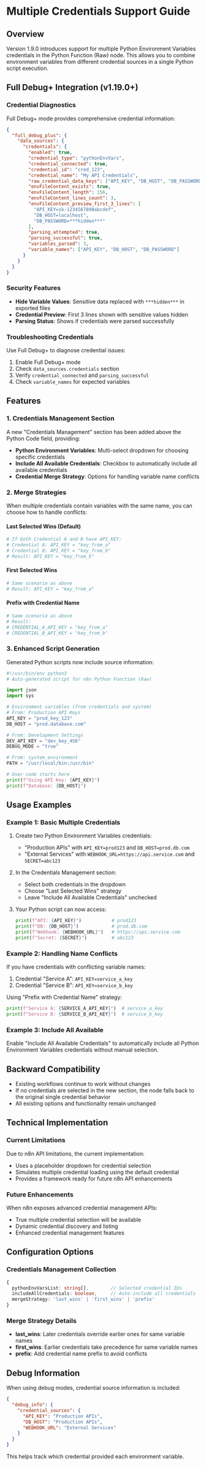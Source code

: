 # Multiple Credentials Support Guide

## Overview

Version 1.9.0 introduces support for multiple Python Environment Variables credentials in the Python Function (Raw) node. This allows you to combine environment variables from different credential sources in a single Python script execution.

## Full Debug+ Integration (v1.19.0+)

### Credential Diagnostics
Full Debug+ mode provides comprehensive credential information:

```json
{
  "full_debug_plus": {
    "data_sources": {
      "credentials": {
        "enabled": true,
        "credential_type": "pythonEnvVars",
        "credential_connected": true,
        "credential_id": "cred_123",
        "credential_name": "My API Credentials",
        "raw_credential_data_keys": ["API_KEY", "DB_HOST", "DB_PASSWORD"],
        "envFileContent_exists": true,
        "envFileContent_length": 156,
        "envFileContent_lines_count": 3,
        "envFileContent_preview_first_3_lines": [
          "API_KEY=sk-1234567890abcdef",
          "DB_HOST=localhost",
          "DB_PASSWORD=***hidden***"
        ],
        "parsing_attempted": true,
        "parsing_successful": true,
        "variables_parsed": 3,
        "variable_names": ["API_KEY", "DB_HOST", "DB_PASSWORD"]
      }
    }
  }
}
```

### Security Features
- **Hide Variable Values**: Sensitive data replaced with `***hidden***` in exported files
- **Credential Preview**: First 3 lines shown with sensitive values hidden
- **Parsing Status**: Shows if credentials were parsed successfully

### Troubleshooting Credentials
Use Full Debug+ to diagnose credential issues:
1. Enable Full Debug+ mode
2. Check `data_sources.credentials` section
3. Verify `credential_connected` and `parsing_successful`
4. Check `variable_names` for expected variables

## Features

### 1. Credentials Management Section

A new "Credentials Management" section has been added above the Python Code field, providing:

- **Python Environment Variables**: Multi-select dropdown for choosing specific credentials
- **Include All Available Credentials**: Checkbox to automatically include all available credentials
- **Credential Merge Strategy**: Options for handling variable name conflicts

### 2. Merge Strategies

When multiple credentials contain variables with the same name, you can choose how to handle conflicts:

#### Last Selected Wins (Default)
```python
# If both Credential A and B have API_KEY:
# Credential A: API_KEY = "key_from_a"
# Credential B: API_KEY = "key_from_b"
# Result: API_KEY = "key_from_b"
```

#### First Selected Wins
```python
# Same scenario as above
# Result: API_KEY = "key_from_a"
```

#### Prefix with Credential Name
```python
# Same scenario as above
# Result: 
# CREDENTIAL_A_API_KEY = "key_from_a"
# CREDENTIAL_B_API_KEY = "key_from_b"
```

### 3. Enhanced Script Generation

Generated Python scripts now include source information:

```python
#!/usr/bin/env python3
# Auto-generated script for n8n Python Function (Raw)

import json
import sys

# Environment variables (from credentials and system)
# From: Production API Keys
API_KEY = "prod_key_123"
DB_HOST = "prod.database.com"

# From: Development Settings
DEV_API_KEY = "dev_key_456"
DEBUG_MODE = "true"

# From: system_environment
PATH = "/usr/local/bin:/usr/bin"

# User code starts here
print(f"Using API Key: {API_KEY}")
print(f"Database: {DB_HOST}")
```

## Usage Examples

### Example 1: Basic Multiple Credentials

1. Create two Python Environment Variables credentials:
   - "Production APIs" with `API_KEY=prod123` and `DB_HOST=prod.db.com`
   - "External Services" with `WEBHOOK_URL=https://api.service.com` and `SECRET=abc123`

2. In the Credentials Management section:
   - Select both credentials in the dropdown
   - Choose "Last Selected Wins" strategy
   - Leave "Include All Available Credentials" unchecked

3. Your Python script can now access:
   ```python
   print(f"API: {API_KEY}")           # prod123
   print(f"DB: {DB_HOST}")            # prod.db.com
   print(f"Webhook: {WEBHOOK_URL}")   # https://api.service.com
   print(f"Secret: {SECRET}")         # abc123
   ```

### Example 2: Handling Name Conflicts

If you have credentials with conflicting variable names:

1. Credential "Service A": `API_KEY=service_a_key`
2. Credential "Service B": `API_KEY=service_b_key`

Using "Prefix with Credential Name" strategy:
```python
print(f"Service A: {SERVICE_A_API_KEY}")  # service_a_key
print(f"Service B: {SERVICE_B_API_KEY}")  # service_b_key
```

### Example 3: Include All Available

Enable "Include All Available Credentials" to automatically include all Python Environment Variables credentials without manual selection.

## Backward Compatibility

- Existing workflows continue to work without changes
- If no credentials are selected in the new section, the node falls back to the original single credential behavior
- All existing options and functionality remain unchanged

## Technical Implementation

### Current Limitations

Due to n8n API limitations, the current implementation:
- Uses a placeholder dropdown for credential selection
- Simulates multiple credential loading using the default credential
- Provides a framework ready for future n8n API enhancements

### Future Enhancements

When n8n exposes advanced credential management APIs:
- True multiple credential selection will be available
- Dynamic credential discovery and listing
- Enhanced credential management features

## Configuration Options

### Credentials Management Collection

```typescript
{
  pythonEnvVarsList: string[],        // Selected credential IDs
  includeAllCredentials: boolean,     // Auto-include all credentials
  mergeStrategy: 'last_wins' | 'first_wins' | 'prefix'
}
```

### Merge Strategy Details

- **last_wins**: Later credentials override earlier ones for same variable names
- **first_wins**: Earlier credentials take precedence for same variable names  
- **prefix**: Add credential name prefix to avoid conflicts

## Debug Information

When using debug modes, credential source information is included:

```json
{
  "debug_info": {
    "credential_sources": {
      "API_KEY": "Production APIs",
      "DB_HOST": "Production APIs", 
      "WEBHOOK_URL": "External Services"
    }
  }
}
```

This helps track which credential provided each environment variable. 